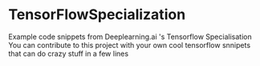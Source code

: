 # TensorFlowSpecialization
Example code snippets from Deeplearning.ai 's Tensorflow Specialisation
You can contribute to this project with your own cool tensorflow snnipets that can do crazy stuff in a few lines 
